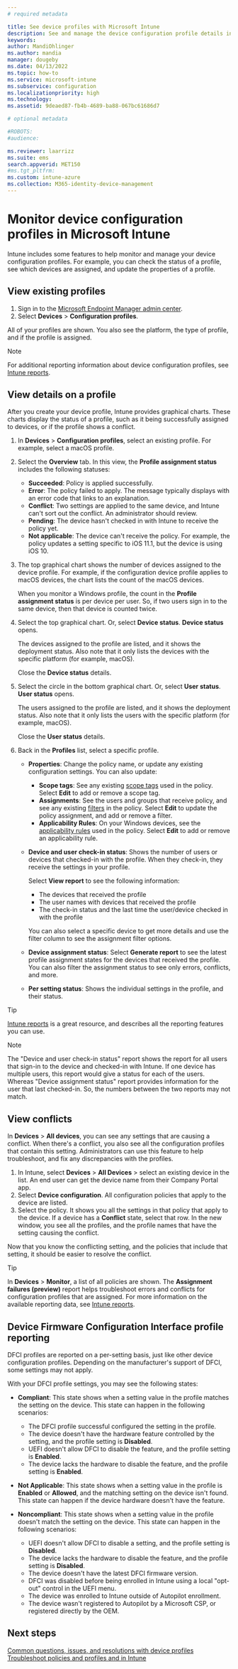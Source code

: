 ```yaml
---
# required metadata

title: See device profiles with Microsoft Intune
description: See and manage the device configuration profile details in Microsoft Intune. Look at a graphical chart of the number of devices assigned to a profile, and see which devices have profiles assigned or deployed. Can also troubleshoot profiles that have conflict settings. 
keywords:
author: MandiOhlinger
ms.author: mandia
manager: dougeby
ms.date: 04/13/2022
ms.topic: how-to
ms.service: microsoft-intune
ms.subservice: configuration
ms.localizationpriority: high
ms.technology:
ms.assetid: 9deaed87-fb4b-4689-ba88-067bc61686d7

# optional metadata

#ROBOTS:
#audience:

ms.reviewer: laarrizz
ms.suite: ems
search.appverid: MET150
#ms.tgt_pltfrm:
ms.custom: intune-azure
ms.collection: M365-identity-device-management
---
```


# Monitor device configuration profiles in Microsoft Intune

Intune includes some features to help monitor and manage your device configuration profiles. For example, you can check the status of a profile, see which devices are assigned, and update the properties of a profile.

## View existing profiles

1. Sign in to the [Microsoft Endpoint Manager admin center](https://go.microsoft.com/fwlink/?linkid=2109431).
2. Select **Devices** > **Configuration profiles**.

All of your profiles are shown. You also see the platform, the type of profile, and if the profile is assigned.

> [!NOTE]
> For additional reporting information about device configuration profiles, see [Intune reports](../fundamentals/reports.md).

## View details on a profile

After you create your device profile, Intune provides graphical charts. These charts display the status of a profile, such as it being successfully assigned to devices, or if the profile shows a conflict.

1. In **Devices** > **Configuration profiles**, select an existing profile. For example, select a macOS profile.
2. Select the **Overview** tab. In this view, the **Profile assignment status** includes the following statuses:

    - **Succeeded**: Policy is applied successfully.
    - **Error**: The policy failed to apply. The message typically displays with an error code that links to an explanation.
    - **Conflict**: Two settings are applied to the same device, and Intune can't sort out the conflict. An administrator should review.
    - **Pending**: The device hasn't checked in with Intune to receive the policy yet.
    - **Not applicable**: The device can't receive the policy. For example, the policy updates a setting specific to iOS 11.1, but the device is using iOS 10.

3. The top graphical chart shows the number of devices assigned to the device profile. For example, if the configuration device profile applies to macOS devices, the chart lists the count of the macOS devices.

    When you monitor a Windows profile, the count in the **Profile assignment status** is per device per user. So, if two users sign in to the same device, then that device is counted twice.

4. Select the top graphical chart. Or, select **Device status**. **Device status** opens.

    The devices assigned to the profile are listed, and it shows the deployment status. Also note that it only lists the devices with the specific platform (for example, macOS).

    Close the **Device status** details.

5. Select the circle in the bottom graphical chart. Or, select **User status**. **User status** opens.

    The users assigned to the profile are listed, and it shows the deployment status. Also note that it only lists the users with the specific platform (for example, macOS).

    Close the **User status** details.

6. Back in the **Profiles** list, select a specific profile.

    - **Properties**: Change the policy name, or update any existing configuration settings. You can also update:

      - **Scope tags**: See any existing [scope tags](../fundamentals/scope-tags.md) used in the policy. Select **Edit** to add or remove a scope tag.
      - **Assignments**: See the users and groups that receive policy, and see any existing [filters](../fundamentals/filters.md) in the policy. Select **Edit** to update the policy assignment, and add or remove a filter.
      - **Applicability Rules**: On your Windows devices, see the [applicability rules](device-profile-create.md#applicability-rules) used in the policy. Select **Edit** to add or remove an applicability rule.

    - **Device and user check-in status**: Shows the number of users or devices that checked-in with the profile. When they check-in, they receive the settings in your profile.

      Select **View report** to see the following information:
      
      - The devices that received the profile
      - The user names with devices that received the profile
      - The check-in status and the last time the user/device checked in with the profile

      You can also select a specific device to get more details and use the filter column to see the assignment filter options.

    - **Device assignment status**: Select **Generate report** to see the latest profile assignment states for the devices that received the profile. You can also filter the assignment status to see only errors, conflicts, and more.

    - **Per setting status**: Shows the individual settings in the profile, and their status.

> [!TIP]
> [Intune reports](../fundamentals/reports.md) is a great resource, and describes all the reporting features you can use.

> [!NOTE]
> The "Device and user check-in status" report shows the report for all users that sign-in to the device and checked-in with Intune. If one device has multiple users, this report would give a status for each of the users. Whereas "Device assignment status" report provides information for the user that last checked-in. So, the numbers between the two reports may not match. 

## View conflicts

In **Devices** > **All devices**, you can see any settings that are causing a conflict. When there's a conflict, you also see all the configuration profiles that contain this setting. Administrators can use this feature to help troubleshoot, and fix any discrepancies with the profiles.

1. In Intune, select **Devices** > **All Devices** > select an existing device in the list. An end user can get the device name from their Company Portal app.
2. Select **Device configuration**. All configuration policies that apply to the device are listed.
3. Select the policy. It shows you all the settings in that policy that apply to the device. If a device has a **Conflict** state, select that row. In the new window, you see all the profiles, and the profile names that have the setting causing the conflict.

Now that you know the conflicting setting, and the policies that include that setting, it should be easier to resolve the conflict.

> [!TIP]
> In **Devices** > **Monitor**, a list of all policies are shown. The **Assignment failures (preview)** report helps troubleshoot errors and conflicts for configuration profiles that are assigned. For more information on the available reporting data, see [Intune reports](../fundamentals/reports.md).

## Device Firmware Configuration Interface profile reporting

DFCI profiles are reported on a per-setting basis, just like other device configuration profiles. Depending on the manufacturer's support of DFCI, some settings may not apply.

With your DFCI profile settings, you may see the following states:

- **Compliant**: This state shows when a setting value in the profile matches the setting on the device. This state can happen in the following scenarios:

  - The DFCI profile successful configured the setting in the profile.
  - The device doesn't have the hardware feature controlled by the setting, and the profile setting is **Disabled**.
  - UEFI doesn't allow DFCI to disable the feature, and the profile setting is **Enabled**.
  - The device lacks the hardware to disable the feature, and the profile setting is **Enabled**.

- **Not Applicable**: This state shows when a setting value in the profile is **Enabled** or **Allowed**, and the matching setting on the device isn't found. This state can happen if the device hardware doesn't have the feature.

- **Noncompliant**: This state shows when a setting value in the profile doesn't match the setting on the device. This state can happen in the following scenarios:

  - UEFI doesn't allow DFCI to disable a setting, and the profile setting is **Disabled**.
  - The device lacks the hardware to disable the feature, and the profile setting is **Disabled**.
  - The device doesn't have the latest DFCI firmware version.
  - DFCI was disabled before being enrolled in Intune using a local "opt-out" control in the UEFI menu.
  - The device was enrolled to Intune outside of Autopilot enrollment.
  - The device wasn't registered to Autopilot by a Microsoft CSP, or registered directly by the OEM.

## Next steps

[Common questions, issues, and resolutions with device profiles](device-profile-troubleshoot.md)  
[Troubleshoot policies and profiles and in Intune](/troubleshoot/mem/intune/troubleshoot-policies-in-microsoft-intune)
